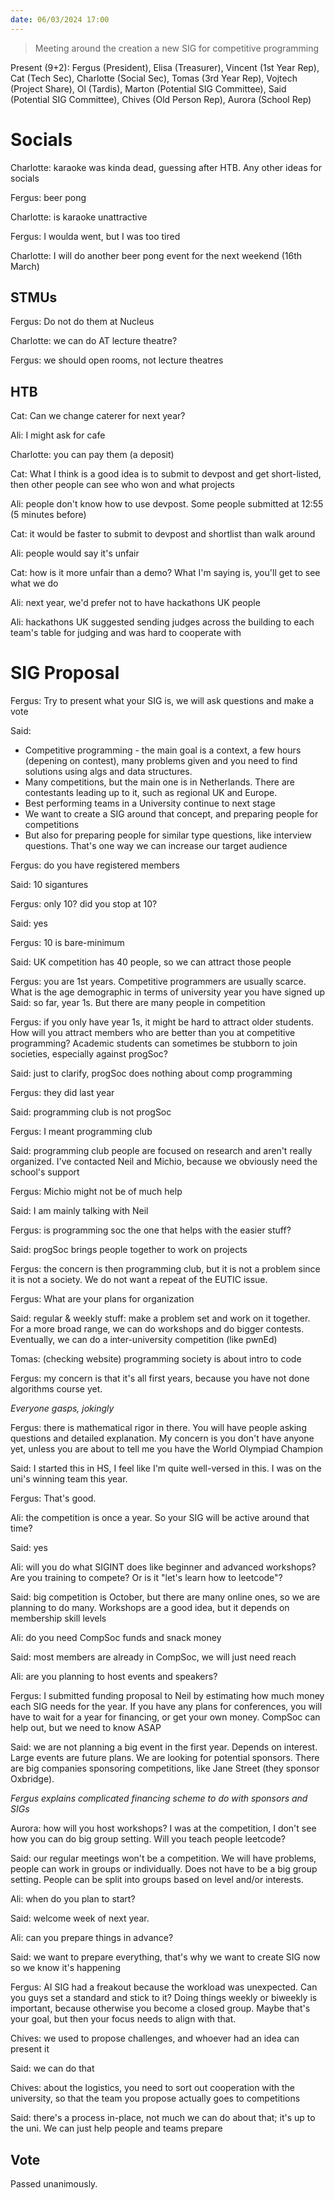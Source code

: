 ```yaml
---
date: 06/03/2024 17:00
---
```


> Meeting around the creation a new SIG for competitive programming

Present (9+2): Fergus (President), Elisa (Treasurer), Vincent (1st Year Rep), Cat (Tech Sec), Charlotte (Social Sec), Tomas (3rd Year Rep), Vojtech (Project Share), Ol (Tardis), Marton (Potential SIG Committee), Said (Potential SIG Committee), Chives (Old Person Rep), Aurora (School Rep)

# Socials
Charlotte: karaoke was kinda dead, guessing after HTB. Any other ideas for socials

Fergus: beer pong

Charlotte: is karaoke unattractive

Fergus: I woulda went, but I was too tired

Charlotte: I will do another beer pong event for the next weekend (16th March)

## STMUs 
Fergus: Do not do them at Nucleus

Charlotte: we can do AT lecture theatre?

Fergus: we should open rooms, not lecture theatres

## HTB
Cat: Can we change caterer for next year?

Ali: I might ask for cafe

Charlotte: you can pay them (a deposit)

Cat: What I think is a good idea is to submit to devpost and get short-listed, then other people can see who won and what projects

Ali: people don't know how to use devpost. Some people submitted at 12:55 (5 minutes before)

Cat: it would be faster to submit to devpost and shortlist than walk around

Ali: people would say it's unfair

Cat: how is it more unfair than a demo? What I'm saying is, you'll get to see what we do

Ali: next year, we'd prefer not to have hackathons UK people

Ali: hackathons UK suggested sending judges across the building to each team's table for judging and was hard to cooperate with

# SIG Proposal
Fergus: Try to present what your SIG is, we will ask questions and make a vote

Said:
* Competitive programming - the main goal is a context, a few hours (depening on contest), many problems given and you need to find solutions using algs and data structures.
* Many competitions, but the main one is in Netherlands. There are contestants leading up to it, such as regional UK and Europe.
* Best performing teams in a University continue to next stage
* We want to create a SIG around that concept, and preparing people for competitions
* But also for preparing people for similar type questions, like interview questions. That's one way we can increase our target audience

Fergus: do you have registered members

Said: 10 sigantures

Fergus: only 10? did you stop at 10?

Said: yes

Fergus: 10 is bare-minimum

Said: UK competition has 40 people, so we can attract those people

Fergus: you are 1st years. Competitive programmers are usually scarce. What is the age demographic in terms of university year you have signed up
Said: so far, year 1s. But there are many people in competition

Fergus: if you only have year 1s, it might be hard to attract older students. How will you attract members who are better than you at competitive programming? Academic students can sometimes be stubborn to join societies, especially against progSoc?

Said: just to clarify, progSoc does nothing about comp programming

Fergus: they did last year

Said: programming club is not progSoc

Fergus: I meant programming club

Said: programming club people are focused on research and aren't really organized. I've contacted Neil and Michio, because we obviously need the school's support

Fergus: Michio might not be of much help

Said: I am mainly talking with Neil

Fergus: is programming soc the one that helps with the easier stuff? 

Said: progSoc brings people together to work on projects

Fergus: the concern is then programming club, but it is not a problem since it is not a society. We do not want a repeat of the EUTIC issue.

Fergus: What are your plans for organization

Said: regular & weekly stuff: make a problem set and work on it together. For a more broad range, we can do workshops and do bigger contests. Eventually, we can do a inter-university competition (like pwnEd)

Tomas: (checking website) programming society is about intro to code

Fergus: my concern is that it's all first years, because you have not done algorithms course yet.

*Everyone gasps, jokingly*

Fergus: there is mathematical rigor in there. You will have people asking questions and detailed explanation. My concern is you don't have anyone yet, unless you are about to tell me you have the World Olympiad Champion

Said: I started this in HS, I feel like I'm quite well-versed in this. I was on the uni's winning team this year.

Fergus: That's good.

Ali: the competition is once a year. So your SIG will be active around that time?

Said: yes

Ali: will you do what SIGINT does like beginner and advanced workshops? Are you training to compete? Or is it "let's learn how to leetcode"?

Said: big competition is October, but there are many online ones, so we are planning to do many. Workshops are a good idea, but it depends on membership skill levels

Ali: do you need CompSoc funds and snack money

Said: most members are already in CompSoc, we will just need reach

Ali: are you planning to host events and speakers?

Fergus: I submitted funding proposal to Neil by estimating how much money each SIG needs for the year. If you have any plans for conferences, you will have to wait for a year for financing, or get your own money. CompSoc can help out, but we need to know ASAP

Said: we are not planning a big event in the first year. Depends on interest. Large events are future plans. We are looking for potential sponsors. There are big companies sponsoring competitions, like Jane Street (they sponsor Oxbridge).

*Fergus explains complicated financing scheme to do with sponsors and SIGs*

Aurora: how will you host workshops? I was at the competition, I don't see how you can do big group setting. Will you teach people leetcode?

Said: our regular meetings won't be a competition. We will have problems, people can work in groups or individually. Does not have to be a big group setting. People can be split into groups based on level and/or interests.

Ali: when do you plan to start?

Said: welcome week of next year.

Ali: can you prepare things in advance?

Said: we want to prepare everything, that's why we want to create SIG now so we know it's happening

Fergus: AI SIG had a freakout because the workload was unexpected. Can you guys set a standard and stick to it? Doing things weekly or biweekly is important, because otherwise you become a closed group. Maybe that's your goal, but then your focus needs to align with that.

Chives: we used to propose challenges, and whoever had an idea can present it

Said: we can do that

Chives: about the logistics, you need to sort out cooperation with the university, so that the team you propose actually goes to competitions

Said: there's a process in-place, not much we can do about that; it's up to the uni. We can just help people and teams prepare

## Vote
Passed unanimously.
